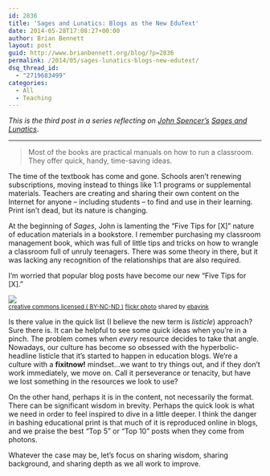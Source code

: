 ```yaml
---
id: 2836
title: 'Sages and Lunatics: Blogs as the New EduText'
date: 2014-05-28T17:08:27+00:00
author: Brian Bennett
layout: post
guid: http://www.brianbennett.org/blog/?p=2836
permalink: /2014/05/sages-lunatics-blogs-new-edutext/
dsq_thread_id:
  - "2719683499"
categories:
  - All
  - Teaching
---
```

_This is the third post in a series reflecting on [John Spencer&#8217;s](http://www.twitter.com/edrethink) [Sages and Lunatics](http://www.amazon.com/Sages-Lunatics-recovering-factory-education/dp/1448670675/ref=sr_1_1?ie=UTF8&qid=1400900792&sr=8-1&keywords=sages+and+lunatics)_.

* * *

<blockquote class="pullquote">
  <p>
    Most of the books are practical manuals on how to run a classroom. They offer quick, handy, time-saving ideas.
  </p>
</blockquote>

The time of the textbook has come and gone. Schools aren&#8217;t renewing subscriptions, moving instead to things like 1:1 programs or supplemental materials. Teachers are creating and sharing their own content on the Internet for anyone &#8211; including students &#8211; to find and use in their learning. Print isn&#8217;t dead, but its nature is changing. 

At the beginning of _Sages_, John is lamenting the &#8220;Five Tips for [X]&#8221; nature of education materials in a bookstore. I remember purchasing my classroom management book, which was full of little tips and tricks on how to wrangle a classroom full of unruly teenagers. There was some theory in there, but it was lacking any recognition of the relationships that are also required. 

I&#8217;m worried that popular blog posts have become our new &#8220;Five Tips for [X].&#8221;

[![](http://farm8.static.flickr.com/7210/6816581064_31a571e64e.jpg)](http://flickr.com/photos/ebayink/6816581064 "Tablet use 2")  
<small><a href="http://creativecommons.org/licenses/by-nc-nd/2.0/">creative commons licensed ( BY-NC-ND )</a> <a title="Tablet use 2" href="http://flickr.com/photos/ebayink/6816581064">flickr photo</a> shared by <a href="http://flickr.com/people/ebayink">ebayink</a></small>

Is there value in the quick list (I believe the new term is _listicle_) approach? Sure there is. It can be helpful to see some quick ideas when you&#8217;re in a pinch. The problem comes when _every_ resource decides to take that angle. Nowadays, our culture has become so obsessed with the hyperbolic-headline listicle that it&#8217;s started to happen in education blogs. We&#8217;re a culture with a **fixitnow!** mindset&#8230;we want to try things out, and if they don&#8217;t work immediately, we move on. Call it perseverance or tenacity, but have we lost something in the resources we look to use?

On the other hand, perhaps it is in the content, not necessarily the format. There can be significant wisdom in brevity. Perhaps the quick look is what we need in order to feel inspired to dive in a little deeper. I think the danger in bashing educational print is that much of it is reproduced online in blogs, and we praise the best &#8220;Top 5&#8221; or &#8220;Top 10&#8221; posts when they come from photons.

Whatever the case may be, let&#8217;s focus on sharing wisdom, sharing background, and sharing depth as we all work to improve.